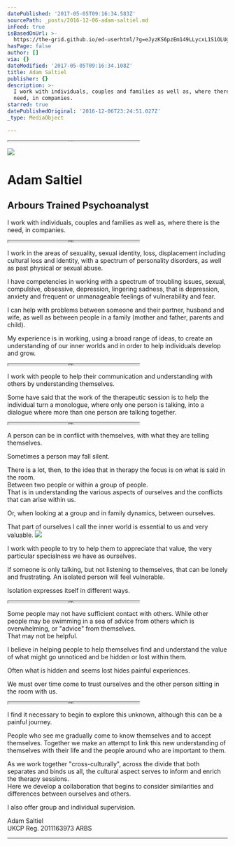 ```yaml
---
datePublished: '2017-05-05T09:16:34.583Z'
sourcePath: _posts/2016-12-06-adam-saltiel.md
inFeed: true
isBasedOnUrl: >-
  https://the-grid.github.io/ed-userhtml/?g=eJyzKS6pzEm149LLycxL1S1OLUgsSizJL6rm4spIzUzPKLEyLKiw5uJKSkzOTi_KL81LsVI2NwRBkGB-UUpqkW5SfklJfi5IoUJxfk5mioKysaGxgbEBUEUtF5eNPsQGADkQIS0
hasPage: false
author: []
via: {}
dateModified: '2017-05-05T09:16:34.108Z'
title: Adam Saltiel
publisher: {}
description: >-
  I work with individuals, couples and families as well as, where there is the
  need, in companies.
starred: true
datePublishedOriginal: '2016-12-06T23:24:51.027Z'
_type: MediaObject

---
```

<iframe src="https://the-grid.github.io/ed-userhtml/?g=eJxFj8EKgkAURffzFQ_aVGBaiyCLKExqEQTZpuXkPPThOE9mJlKif09p0b27y-HA3TjfadyKcAq1rBB8SQ5yNoo8sZEapqHY1ahIAhvdgcstohHSKBjXZIIXKV9CDKsoatoJvAdRdruf0wyOFzil13QwQJ-ZJoOBw0Za6dlGbyFKpKL08aJp10I8ZF4Vlp9GxaPDKlkm-2Fkq9AGD_ae63jetOBYk4I_8em7CX8vvv_lP44" height="1" style=""></iframe>

![](https://the-grid-user-content.s3-us-west-2.amazonaws.com/0d78550f-b12b-4206-b233-52e6687f5ddb.jpg)

# Adam Saltiel

## Arbours Trained Psychoanalyst

I work with individuals, couples and families as well as, where there is the need, in companies.

<iframe src="https://the-grid.github.io/ed-userhtml/?g=eJyzKS6pzEm141IAAr2czLxU3eLUgsSixJL8IoNqLq6M1Mz0jBIro4IKay6upMTk7PSi_NK8FCtlEyNDcxMjkGB-UUpqkW5SfklJfq6VYUGFQnF-TmaKAkJFLZeNPtQWm5TMMoXknMTiYlslNMuU7Gz0gbJ2ABN2Lho" height="4" style=""></iframe>

I work in the areas of sexuality, sexual identity, loss, displacement including cultural loss and identity, with a spectrum of personality disorders, as well as past physical or sexual abuse.

I have competencies in working with a spectrum of troubling issues, sexual, compulsive, obsessive, depression, lingering sadness, that is depression, anxiety and frequent or unmanageable feelings of vulnerability and fear.

I can help with problems between someone and their partner, husband and wife, as well as between people in a family (mother and father, parents and child).

My experience is in working, using a broad range of ideas, to create an understanding of our inner worlds and in order to help individuals develop and grow.

<iframe src="https://the-grid.github.io/ed-userhtml/?g=eJyzKS6pzEm141IAAr2czLxU3eLUgsSixJL8IsNqLq6M1Mz0jBIro4IKay6upMTk7PSi_NK8FCtlEyNDcxMjkGB-UUpqkW5SfklJfq6VYUGFQnF-TmaKAkJFLZeNPtQWm5TMMoXknMTiYlslNMuU7Gz0gbJ2ABP1Lhw" height="4" style=""></iframe>

I work with people to help their communication and understanding with others by understanding themselves.

Some have said that the work of the therapeutic session is to help the individual turn a monologue, where only one person is talking, into a dialogue where more than one person are talking together.

<iframe src="https://the-grid.github.io/ed-userhtml/?g=eJyzKS6pzEm149LLycxL1S1OLUgsSizJLzKq5uLKSM1MzyixMiqosObiSkpMzk4vyi_NS7FSdrF0NnN2BAnmF6WkFukm5ZeU5OdaGRZUKBTn52SmKCBU1HLZ6ENt4LJJySxTSM5JLC62VUKzTcnORh8oawcADzguNA" height="4" style=""></iframe>

A person can be in conflict with themselves, with what they are telling themselves.

Sometimes a person may fall silent.

There is a lot, then, to the idea that in therapy the focus is on what is said in the room.  
Between two people or within a group of people.  
That is in understanding the various aspects of ourselves and the conflicts that can arise within us.

Or, when looking at a group and in family dynamics, between ourselves.

That part of ourselves I call the inner world is essential to us and very valuable.
![](https://the-grid-user-content.s3-us-west-2.amazonaws.com/573e055c-eccc-4b3d-86a0-8700b87ef4b8.jpg)

I work with people to try to help them to appreciate that value, the very particular specialness we have as ourselves.

If someone is only talking, but not listening to themselves, that can be lonely and frustrating. An isolated person will feel vulnerable.

Isolation expresses itself in different ways.

<iframe src="https://the-grid.github.io/ed-userhtml/?g=eJyzKS6pzEm149LLycxL1S1OLUgsSizJLzKu5uLKSM1MzyixMiqosObiSkpMzk4vyi_NS7FSdrF0NnN2BAnmF6WkFukm5ZeU5OdaGRZUKBTn52SmKCBU1HLZ6ENt4LJJySxTSM5JLC62VUKzTcnORh8oawcAD7guNg" height="4" style=""></iframe>

Some people may not have sufficient contact with others. While other people may be swimming in a sea of advice from others which is overwhelming, or "advice" from themselves.  
That may not be helpful.

I believe in helping people to help themselves find and understand the value of what might go unnoticed and be hidden or lost within them.

Often what is hidden and seems lost hides painful experiences.

We must over time come to trust ourselves and the other person sitting in the room with us.

<iframe src="https://the-grid.github.io/ed-userhtml/?g=eJxdjUEKwjAQAO_7ilDPbWmICDHmL2mztMHYDdlVKuLfVRAErzMD41juGT10Oa3YMpZQg1A1D4AF07yI1d2-bEeAMUznudJ1jXZn9HAw-gOpRqztSCJ0sUPZFFNOUf2KJ7j--wAX001NOTCfmr9f413_tv4FLAAuDw" height="4" style=""></iframe>

I find it necessary to begin to explore this unknown, although this can be a painful journey.

People who see me gradually come to know themselves and to accept themselves. Together we make an attempt to link this new understanding of themselves with their life and the people around who are important to them.

As we work together "cross-culturally", across the divide that both separates and binds us all, the cultural aspect serves to inform and enrich the therapy sessions.  
Here we develop a collaboration that begins to consider similarities and differences between ourselves and others.

I also offer group and individual supervision.

Adam Saltiel  
UKCP Reg. 2011163973 ARBS

---
